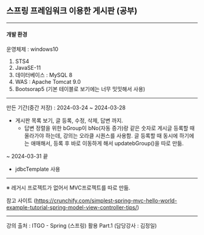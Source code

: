 ## 스프링 프레임워크 이용한 게시판 (공부)
---
#### 개발 환경
운영체제 : windows10

1. STS4
2. JavaSE-11
3. 데이터베이스 : MySQL 8
4. WAS : Apache Tomcat 9.0
5. Bootsorap5 (기본 테이블로 보기에는 너무 밋밋해서 사용)
---
만든 기간(중간 저장) : 2024-03-24 ~ 2024-03-28

* 게시판 목록 보기, 글 등록, 수정, 삭제, 답변 까지.
  * 답변 정렬을 위한 bGroup이 bNo(자동 증가)랑 같은 숫자로 게시글 등록할 때 올라가야 하는데, 강의는 오라클 시퀀스를 사용함.
  글 등록할 때 동시에 하기에는 애매해서, 등록 후 바로 이동하게 해서 updatebGroup()을 따로 만듦.

~ 2024-03-31 끝
* jdbcTemplate 사용

---

※ 레거시 프로젝트가 없어서 MVC프로젝트를 따로 만듦.

참고 사이트 (https://crunchify.com/simplest-spring-mvc-hello-world-example-tutorial-spring-model-view-controller-tips/)

---

강의 출처 :  ITGO - Spring (스프링) 활용 Part.1 (담당강사 :	김정일)
